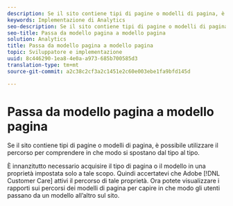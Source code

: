 ```yaml
---
description: Se il sito contiene tipi di pagine o modelli di pagina, è possibile utilizzare il percorso per comprendere in che modo si spostano dal tipo al tipo.
keywords: Implementazione di Analytics
seo-description: Se il sito contiene tipi di pagine o modelli di pagina, è possibile utilizzare il percorso per comprendere in che modo si spostano dal tipo al tipo.
seo-title: Passa da modello pagina a modello pagina
solution: Analytics
title: Passa da modello pagina a modello pagina
topic: Sviluppatore e implementazione
uuid: 8c446290-1ea8-4e0a-a973-685b700585d3
translation-type: tm+mt
source-git-commit: a2c38c2cf3a2c1451e2c60e003ebe1fa9bfd145d

---
```



# Passa da modello pagina a modello pagina

Se il sito contiene tipi di pagine o modelli di pagina, è possibile utilizzare il percorso per comprendere in che modo si spostano dal tipo al tipo.

È innanzitutto necessario acquisire il tipo di pagina o il modello in una proprietà impostata solo a tale scopo. Quindi accertatevi che Adobe [!DNL Customer Care] attivi il percorso di tale proprietà. Ora potete visualizzare i rapporti sui percorsi dei modelli di pagina per capire in che modo gli utenti passano da un modello all’altro sul sito.
